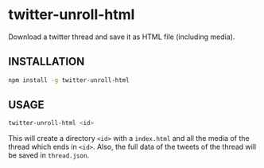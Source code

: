 # twitter-unroll-html
Download a twitter thread and save it as HTML file (including media).

## INSTALLATION
```sh
npm install -g twitter-unroll-html
```

## USAGE
```sh
twitter-unroll-html <id>
```

This will create a directory `<id>` with a `index.html` and all the media of the thread which ends in `<id>`. Also, the full data of the tweets of the thread will be saved in `thread.json`.
